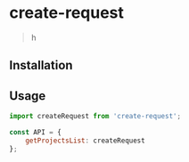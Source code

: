 create-request
===

> h

Installation
---

Usage
---

```javascript
import createRequest from 'create-request';

const API = {
    getProjectsList: createRequest
};
```
